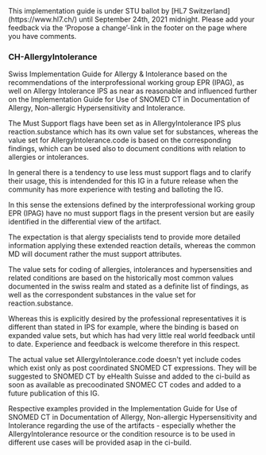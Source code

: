 <div markdown="1" class="stu-note">
This implementation guide is under STU ballot by [HL7 Switzerland](https://www.hl7.ch/) until September 24th, 2021 midnight. Please add your feedback via the ‘Propose a change’-link in the footer on the page where you have comments.
</div>

### CH-AllergyIntolerance

Swiss Implementation Guide for Allergy & Intolerance based on the recommendations of the interprofessional working group EPR (IPAG), as well on Allergy Intolerance IPS as near as reasonable and influenced further on the Implementation Guide for Use of SNOMED CT in Documentation of Allergy, Non-allergic Hypersensitivity and Intolerance.

The Must Support flags have been set as in AllergyIntolerance IPS plus reaction.substance which has its own value set for substances, whereas the value set for AllergyIntolerance.code is based on the corresponding findings, which can be used also to document conditions with relation to allergies or intolerances.

In general there is a tendency to use less must support flags and to clarify their usage, this is intendended for this IG in a future release when the community has more experience with testing and balloting the IG.

In this sense the extensions defined by the interprofessional working group EPR (IPAG) have no must support flags in the present version but are easily identified in the differential view of the artifact.

The expectation is that alergy specialists tend to provide more detailed information applying these extended reaction details, whereas the common MD will document rather the must support attributes.

The value sets for coding of allergies, intolerances and hypersensities and related conditions are based on the historically most common values documented in the swiss realm and stated as a definite list of findings, as well as the correspondent substances in the value set for reaction.substance. 

Whereas this is explicitly desired by the professional representatives it is different than stated in IPS for example, where the binding is based on expanded value sets, but which has had very little real world feedback until to date. Experience and feedback is welcome therefore in this respect.

The actual value set AllergyIntolerance.code doesn't yet include codes which exist only as post coordinated SNOMED CT expressions. They will be suggested to SNOMED CT by eHealth Suisse and added to the ci-build as soon as available as precoodinated SNOMEC CT codes and added to a future publication of this IG.

Respective examples provided in the Implementation Guide for Use of SNOMED CT in Documentation of Allergy, Non-allergic Hypersensitivity and Intolerance regarding the use of the artifacts - especially whether the AllergyIntolerance resource or the condition resource is to be used in different use cases will be provided asap in the ci-build. 
